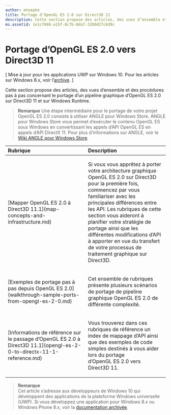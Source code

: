 ```yaml
---
author: mtoepke
title: Portage d’OpenGL ES 2.0 sur Direct3D 11
description: Cette section propose des articles, des vues d’ensemble et des procédures pas à pas concernant le portage d’un pipeline graphique d’OpenGL ES 2.0 vers Direct3D 11 et vers Windows Runtime.
ms.assetid: 1e1cf668-a15f-0c7b-8daf-3260d27c6d9c
---
```


# Portage d’OpenGL ES 2.0 vers Direct3D 11


\[ Mise à jour pour les applications UWP sur Windows 10. Pour les articles sur Windows 8.x, voir l’[archive](http://go.microsoft.com/fwlink/p/?linkid=619132). \]

Cette section propose des articles, des vues d’ensemble et des procédures pas à pas concernant le portage d’un pipeline graphique d’OpenGL ES 2.0 sur Direct3D 11 et sur Windows Runtime.

> **Remarque** Une étape intermédiaire pour le portage de votre projet OpenGL ES 2.0 consiste à utiliser ANGLE pour Windows Store. ANGLE pour Windows Store vous permet d’exécuter le contenu OpenGL ES sous Windows en convertissant les appels d’API OpenGL ES en appels d’API DirectX 11. Pour plus d’informations sur ANGLE, voir le [Wiki ANGLE pour Windows Store](http://go.microsoft.com/fwlink/p/?linkid=618387).

 

<table>
<colgroup>
<col width="50%" />
<col width="50%" />
</colgroup>
<thead>
<tr class="header">
<th align="left">Rubrique</th>
<th align="left">Description</th>
</tr>
</thead>
<tbody>
<tr class="odd">
<td align="left"><p>[Mapper OpenGL ES 2.0 à Direct3D 11.1](map-concepts-and-infrastructure.md)</p></td>
<td align="left"><p>Si vous vous apprêtez à porter votre architecture graphique OpenGL ES 2.0 sur Direct3D pour la première fois, commencez par vous familiariser avec les principales différences entre les API. Les rubriques de cette section vous aideront à planifier votre stratégie de portage ainsi que les différentes modifications d’API à apporter en vue du transfert de votre processus de traitement graphique sur Direct3D.</p></td>
</tr>
<tr class="even">
<td align="left"><p>[Exemples de portage pas à pas depuis OpenGL ES 2.0](walkthrough-sample-ports-from-opengl-es-2-0.md)</p></td>
<td align="left"><p>Cet ensemble de rubriques présente plusieurs scénarios de portage de pipeline graphique OpenGL ES 2.0 de différente complexité.</p></td>
</tr>
<tr class="odd">
<td align="left"><p>[Informations de référence sur le passage d’OpenGL ES 2.0 à Direct3D 11.1](opengl-es-2-0-to-directx-11-1-reference.md)</p></td>
<td align="left"><p>Vous trouverez dans ces rubriques de référence un index de mappage d’API ainsi que des exemples de code simples destinés à vous aider lors du portage d’OpenGL ES 2.0 vers Direct3D 11.</p></td>
</tr>
</tbody>
</table>

 

> **Remarque**  
Cet article s’adresse aux développeurs de Windows 10 qui développent des applications de la plateforme Windows universelle (UWP). Si vous développez une application pour Windows 8.x ou Windows Phone 8.x, voir la [documentation archivée](http://go.microsoft.com/fwlink/p/?linkid=619132).

 

 

 






<!--HONumber=May16_HO2-->


